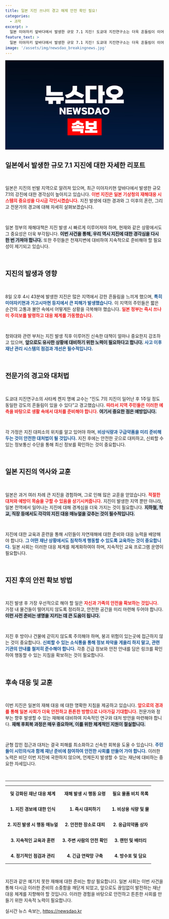```yaml
---
title: 일본 지진 쓰나미 경고 해제 안전 확인 필요!
categories:
  - 과학
excerpt: >
  일본 미야자키 앞바다에서 발생한 규모 7.1 지진! 도쿄대 지진연구소는 더욱 흔들림이 이어질 가능성이 있다고 경고했습니다. 여전히 안전에 주의가 필요합니다!
feature_text: >
  일본 미야자키 앞바다에서 발생한 규모 7.1 지진! 도쿄대 지진연구소는 더욱 흔들림이 이어질 가능성이 있다고 경고했습니다. 여전히 안전에 주의가 필요합니다!
image: '/assets/img/newsdao_breakingnews.jpg'
---
```


<p><img src="/assets/img/newsdao_breakingnews.jpg" alt="bookingtag 속보" /></p>

<h2 data-ke-size="size26">일본에서 발생한 규모 7.1 지진에 대한 자세한 리포트</h2>

<p data-ke-size="size16">&nbsp;</p>

<p>일본은 지진의 빈발 지역으로 알려져 있으며, 최근 미야자키현 앞바다에서 발생한 규모 7.1의 강진에 대한 경각심이 높아지고 있습니다. <b><span style="color: #ee2323;">이번 지진은 일본 기상청의 재해대응 시스템의 중요성을 다시금 각인시켰습니다.</span></b> 지진 발생에 대한 경과와 그 이후의 혼란, 그리고 전문가의 경고에 대해 자세히 살펴보겠습니다.<p data-ke-size="size16">&nbsp;</p> </p>

<p>일본 정부의 재해대책은 지진 발생 시 빠르게 이루어져야 하며, 현재와 같은 상황에서도 그 중요성은 더욱 부각됩니다. <b><span style="background-color: #21538527;">이번 사건을 통해, 우리 역시 지진에 대한 경각심을 다시 한 번 가져야 합니다.</span></b> 또한 주민들은 천재지변에 대비하여 지속적으로 준비해야 할 필요성이 제기되고 있습니다.<p data-ke-size="size16">&nbsp;</p> </p>

<h2 data-ke-size="size26">지진의 발생과 영향</h2>

<p data-ke-size="size16">&nbsp;</p> 

<p>8일 오후 4시 43분에 발생한 지진은 많은 지역에서 강한 흔들림을 느끼게 했으며, <b><span style="color: #1a5490;">특히 미야자키현과 가고시마현 등지에서 큰 피해가 발생했습니다.</span></b> 이 지역의 주민들은 짧은 순간의 고통과 불안 속에서 어떻게든 상황을 극복해야 했습니다. <b><span style="color: #ee2323;">일본 정부는 즉시 쓰나미 주의보를 발령하고 대응 체계를 가동했습니다.</span></b></p>

<p data-ke-size="size16">&nbsp;</p>

<p>청와대와 관련 부처는 지진 발생 직후 이루어진 신속한 대책이 얼마나 중요한지 강조하고 있으며, <b><span style="background-color: #21538527;">앞으로도 유사한 상황에 대비하기 위한 노력이 필요하다고 합니다.</span></b> <b><span style="color: #1a5490;">사고 이후 재난 관리 시스템의 점검과 개선은 필수적입니다.</span></b></p>

<p data-ke-size="size16">&nbsp;</p> 

<h2 data-ke-size="size26">전문가의 경고와 대처법</h2>

<p data-ke-size="size16">&nbsp;</p> 

<p>도쿄대 지진연구소의 사타케 켄지 명예 교수는 “진도 7의 지진이 일어난 후 1주일 정도 동일한 강도의 흔들림이 있을 수 있다”고 경고했습니다. <b><span style="color: #ee2323;">따라서 지역 주민들은 이러한 예측을 바탕으로 생활 속에서 대처를 준비해야 합니다.</span></b> <b><span style="background-color: #21538527;">여기서 중요한 점은 예방입니다.</span></b></p>

<p data-ke-size="size16">&nbsp;</p>

<p>각 가정은 지진 대피소의 위치를 알고 있어야 하며, <b><span style="color: #1a5490;">비상식량과 구급약품을 미리 준비해 두는 것이 안전한 대처법이 될 것입니다.</span></b> 지진 후에는 안전한 곳으로 대피하고, 신뢰할 수 있는 정보통신 수단을 통해 최신 정보를 확인하는 것이 중요합니다.<p data-ke-size="size16">&nbsp;</p> </p>

<h2 data-ke-size="size26">일본 지진의 역사와 교훈</h2>

<p data-ke-size="size16">&nbsp;</p>

<p>일본은 과거 여러 차례 큰 지진을 경험하며, 그로 인해 많은 교훈을 얻었습니다. <b><span style="color: #ee2323;">적절한 대처와 예방이 목숨을 구할 수 있음을 상기시켜줍니다.</span></b> 지진이 발생한 지역 뿐만 아니라, 일본 전역에서 일어나는 지진에 대해 경계심을 더욱 가지는 것이 필요합니다. <b><span style="background-color: #21538527;">지하철, 학교, 직장 등에서도 각각의 지진 대응 매뉴얼을 갖추는 것이 필수적입니다.</span></b></p>

<p data-ke-size="size16">&nbsp;</p>

<p>지진에 대한 교육과 훈련을 통해 시민들이 자연재해에 대한 준비와 대응 능력을 배양해야 합니다. <b><span style="color: #1a5490;">그 어떤 재난 상황에서도 침착하게 행동할 수 있도록 교육하는 것이 중요합니다.</span></b> 일본 사회는 이러한 대응 체계를 체계화하여야 하며, 지속적인 교육 프로그램 운영이 필요합니다.<p data-ke-size="size16">&nbsp;</p> </p>

<h2 data-ke-size="size26">지진 후의 안전 확보 방법</h2>

<p data-ke-size="size16">&nbsp;</p> 

<p>지진 발생 후 가장 우선적으로 해야 할 일은 <b><span style="color: #ee2323;">자신과 가족의 안전을 확보하는 것입니다.</span></b> 가정 내 물건들이 떨어지지 않도록 정리하고, 안전한 공간을 미리 마련해 두어야 합니다. <b><span style="background-color: #21538527;">이런 사전 준비는 생명을 지키는 데 큰 도움이 됩니다.</span></b></p>

<p data-ke-size="size16">&nbsp;</p>

<p>지진 후 방이나 건물에 갇히지 않도록 주의해야 하며, 붕괴 위험이 있는곳에 접근하지 않는 것이 중요합니다. <b><span style="color: #1a5490;">신뢰할 수 있는 소식통을 통해 정보 파악을 게을리 하지 말고, 관련 기관의 안내를 철저히 준수해야 합니다.</span></b> 각종 긴급 정보와 안전 안내를 담은 링크를 확인하여 행동할 수 있는 지침을 확보하는 것이 필요합니다.<p data-ke-size="size16">&nbsp;</p> </p>

<h2 data-ke-size="size26">후속 대응 및 교훈</h2>

<p data-ke-size="size16">&nbsp;</p> 

<p>이번 지진은 일본의 재해 대응 에 대한 명확한 지침을 제공하고 있습니다. <b><span style="color: #ee2323;">앞으로의 경과를 통해 일본 사회가 더욱 안전하고 튼튼한 방향으로 나아가길 기대합니다.</span></b> 전문가와 정부는 향후 발생할 수 있는 재해에 대비하여 지속적인 연구와 대처 방안을 마련해야 합니다. <b><span style="background-color: #21538527;">재해 후회복 과정은 매우 중요하며, 이를 위한 체계적인 지원이 절실합니다.</span></b></p>

<p data-ke-size="size16">&nbsp;</p> 

<p>균형 잡힌 접근과 대처는 결국 피해를 최소화하고 신속한 회복을 도울 수 있습니다. <b><span style="color: #1a5490;">주민들이 시민의식과 함께 재난 준비에 참여하여 안전한 사회를 만들어 가야 합니다.</span></b> 이러한 노력은 비단 이번 지진에 국한하지 않으며, 언제든지 발생할 수 있는 재난에 대비하는 중요한 자세입니다.<p data-ke-size="size16">&nbsp;</p> </p>

<hr>

<table style="width: 100%; border-collapse: collapse; ">
<tr>
<td style="text-align: center; height: 44px;"><b> 및 강화된 재난 대응 체계</b></td>
<td style="text-align: center; height: 44px;"><b> 재해 발생 시 행동 요령</b></td>
<td style="text-align: center; height: 44px;"><b> 필요 물품 비치 목록</b></td>
</tr>
<tr>
<td style="text-align: center; height: 44px;"><b>1. 지진 경보에 대한 인식</b></td>
<td style="text-align: center; height: 44px;"><b>1. 즉시 대피하기</b></td>
<td style="text-align: center; height: 44px;"><b>1. 비상용 식량 및 물</b></td>
</tr>
<tr>
<td style="text-align: center; height: 44px;"><b>2. 지진 발생 시 행동 매뉴얼</b></td>
<td style="text-align: center; height: 44px;"><b>2. 안전한 장소로 대피</b></td>
<td style="text-align: center; height: 44px;"><b>2. 응급의약품 상자</b></td>
</tr>
<tr>
<td style="text-align: center; height: 44px;"><b>3. 지속적인 교육과 훈련</b></td>
<td style="text-align: center; height: 44px;"><b>3. 주변 사람의 안전 확인</b></td>
<td style="text-align: center; height: 44px;"><b>3. 랜턴 및 배터리</b></td>
</tr>
<tr>
<td style="text-align: center; height: 44px;"><b>4. 정기적인 점검과 관리</b></td>
<td style="text-align: center; height: 44px;"><b>4. 긴급 연락망 구축</b></td>
<td style="text-align: center; height: 44px;"><b>4. 방수포 및 담요</b></td>
</tr>
</table>

<p data-ke-size="size16">&nbsp;</p> 

<p>지진과 같은 예기치 못한 재해에 대한 준비는 항상 필요합니다. 일본 사회는 이번 사건을 통해 다시금 이러한 준비의 소중함을 깨닫게 되었고, 앞으로도 끊임없이 발전하는 재난 대응 체계를 지향해야 할 것입니다. 이러한 경험을 바탕으로 안전하고 튼튼한 사회를 만들기 위한 지속적 노력이 필요합니다.</p>
실시간 뉴스 속보는, <a href="https://newsdao.kr" rel="dofollow">https://newsdao.kr</a>


